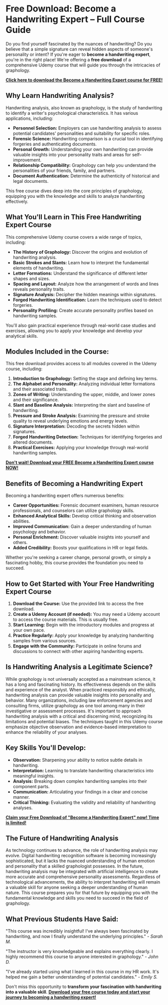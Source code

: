 # Free Download: Become a Handwriting Expert – Full Course Guide

Do you find yourself fascinated by the nuances of handwriting? Do you believe that a simple signature can reveal hidden aspects of someone's personality or intent? If you're eager to **become a handwriting expert**, you're in the right place! We're offering a **free download** of a comprehensive Udemy course that will guide you through the intricacies of graphology.

[**Click here to download the Become a Handwriting Expert course for FREE!**](https://udemywork.com/become-a-handwriting-expert)

## Why Learn Handwriting Analysis?

Handwriting analysis, also known as graphology, is the study of handwriting to identify a writer's psychological characteristics. It has various applications, including:

*   **Personnel Selection:** Employers can use handwriting analysis to assess potential candidates' personalities and suitability for specific roles.
*   **Forensic Science:** Handwriting comparison is a crucial tool in identifying forgeries and authenticating documents.
*   **Personal Growth:** Understanding your own handwriting can provide valuable insights into your personality traits and areas for self-improvement.
*   **Relationship Compatibility:** Graphology can help you understand the personalities of your friends, family, and partners.
*   **Document Authentication:** Determine the authenticity of historical and legal documents.

This free course dives deep into the core principles of graphology, equipping you with the knowledge and skills to analyze handwriting effectively.

## What You'll Learn in This Free Handwriting Expert Course

This comprehensive Udemy course covers a wide range of topics, including:

*   **The History of Graphology:** Discover the origins and evolution of handwriting analysis.
*   **Basic Strokes and Slants:** Learn how to interpret the fundamental elements of handwriting.
*   **Letter Formations:** Understand the significance of different letter shapes and sizes.
*   **Spacing and Layout:** Analyze how the arrangement of words and lines reveals personality traits.
*   **Signature Analysis:** Decipher the hidden meanings within signatures.
*   **Forged Handwriting Identification:** Learn the techniques used to detect forgeries.
*   **Personality Profiling:** Create accurate personality profiles based on handwriting samples.

You'll also gain practical experience through real-world case studies and exercises, allowing you to apply your knowledge and develop your analytical skills.

## Modules Included in the Course:

This free download provides access to all modules covered in the Udemy course, including:

1.  **Introduction to Graphology:** Setting the stage and defining key terms.
2.  **The Alphabet and Personality:** Analyzing individual letter formations and their associated traits.
3.  **Zones of Writing:** Understanding the upper, middle, and lower zones and their significance.
4.  **Slant and Baseline Analysis:** Interpreting the slant and baseline of handwriting.
5.  **Pressure and Stroke Analysis:** Examining the pressure and stroke quality to reveal underlying emotions and energy levels.
6.  **Signature Interpretation:** Decoding the secrets hidden within signatures.
7.  **Forged Handwriting Detection:** Techniques for identifying forgeries and altered documents.
8.  **Practical Exercises:** Applying your knowledge through real-world handwriting samples.

[**Don't wait! Download your FREE Become a Handwriting Expert course NOW!**](https://udemywork.com/become-a-handwriting-expert)

## Benefits of Becoming a Handwriting Expert

Becoming a handwriting expert offers numerous benefits:

*   **Career Opportunities:** Forensic document examiners, human resource professionals, and counselors can utilize graphology skills.
*   **Enhanced Analytical Skills:** Develop critical thinking and observation abilities.
*   **Improved Communication:** Gain a deeper understanding of human psychology and behavior.
*   **Personal Enrichment:** Discover valuable insights into yourself and others.
*   **Added Credibility:** Boosts your qualifications in HR or legal fields.

Whether you're seeking a career change, personal growth, or simply a fascinating hobby, this course provides the foundation you need to succeed.

## How to Get Started with Your Free Handwriting Expert Course

1.  **Download the Course:** Use the provided link to access the free download.
2.  **Create a Udemy Account (if needed):** You may need a Udemy account to access the course materials. This is usually free.
3.  **Start Learning:** Begin with the introductory modules and progress at your own pace.
4.  **Practice Regularly:** Apply your knowledge by analyzing handwriting samples from various sources.
5.  **Engage with the Community:** Participate in online forums and discussions to connect with other aspiring handwriting experts.

## Is Handwriting Analysis a Legitimate Science?

While graphology is not universally accepted as a mainstream science, it has a long and fascinating history. Its effectiveness depends on the skills and experience of the analyst. When practiced responsibly and ethically, handwriting analysis can provide valuable insights into personality and behavior. Many organizations, including law enforcement agencies and consulting firms, utilize graphology as one tool among many in their investigative or assessment processes. It's important to approach handwriting analysis with a critical and discerning mind, recognizing its limitations and potential biases. The techniques taught in this Udemy course emphasize objective observation and evidence-based interpretation to enhance the reliability of your analyses.

## Key Skills You'll Develop:

*   **Observation:** Sharpening your ability to notice subtle details in handwriting.
*   **Interpretation:** Learning to translate handwriting characteristics into meaningful insights.
*   **Analysis:** Breaking down complex handwriting samples into their component parts.
*   **Communication:** Articulating your findings in a clear and concise manner.
*   **Critical Thinking:** Evaluating the validity and reliability of handwriting analyses.

[**Claim your Free Download of "Become a Handwriting Expert" now! Time is limited!**](https://udemywork.com/become-a-handwriting-expert)

## The Future of Handwriting Analysis

As technology continues to advance, the role of handwriting analysis may evolve. Digital handwriting recognition software is becoming increasingly sophisticated, but it lacks the nuanced understanding of human emotion and personality that a skilled graphologist possesses. In the future, handwriting analysis may be integrated with artificial intelligence to create more accurate and comprehensive personality assessments. Regardless of technological advancements, the ability to interpret handwriting will remain a valuable skill for anyone seeking a deeper understanding of human nature. This course prepares you for that future by equipping you with the fundamental knowledge and skills you need to succeed in the field of graphology.

## What Previous Students Have Said:

"This course was incredibly insightful! I've always been fascinated by handwriting, and now I finally understand the underlying principles." - *Sarah M.*

"The instructor is very knowledgeable and explains everything clearly. I highly recommend this course to anyone interested in graphology." - *John D.*

"I've already started using what I learned in this course in my HR work. It's helped me gain a better understanding of potential candidates." - *Emily S.*

Don't miss this opportunity to **transform your fascination with handwriting into a valuable skill**. [**Download your free course today and start your journey to becoming a handwriting expert!**](https://udemywork.com/become-a-handwriting-expert)
